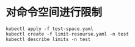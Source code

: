 # 对命令空间进行限制

```shell
kubectl apply -f test-space.yaml
kubectl create -f limit-resourse.yaml -n test
kubectl describe limits -n test
```
